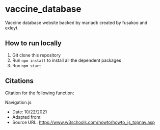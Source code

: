 # vaccine_database
Vaccine database website backed by mariadb created by fusakoo and exleyt.

## How to run locally
1. Git clone this repository
2. Run `npm install` to install all the dependent packages
3. Run `npm start`

## Citations
Citation for the following function:

Navigation.js
* Date: 10/22/2021 
* Adapted from:
* Source URL: https://www.w3schools.com/howto/howto_js_topnav.asp
